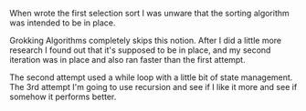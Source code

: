 When wrote the first selection sort I was unware that the sorting algorithm was intended to be in place.

Grokking Algorithms completely skips this notion. After I did a little more research I found out that it's supposed to be in place, and my second iteration was in place and also ran faster than the first attempt.

The second attempt used a while loop with a little bit of state management. The 3rd attempt I'm going to use recursion and see if I like it more and see if somehow it performs better.

